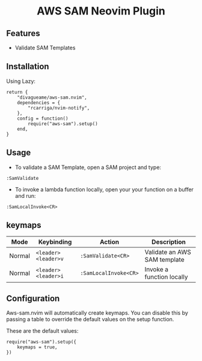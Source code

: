 <p align="center">
  <h1 align="center">AWS SAM Neovim Plugin</h1>
</p>

## Features

- Validate SAM Templates

## Installation

Using Lazy:

```
return {
	"divagueame/aws-sam.nvim",
	dependencies = {
		"rcarriga/nvim-notify",
	},
	config = function()
		require("aws-sam").setup()
	end,
}
```

## Usage

- To validate a SAM Template, open a SAM project and type:

```
:SamValidate
```

- To invoke a lambda function locally, open your your function on a buffer and run:

```
:SamLocalInvoke<CR>
```

## keymaps

| Mode   | Keybinding          | Action                | Description                  |
| ------ | ------------------- | --------------------- | ---------------------------- |
| Normal | `<leader><leader>v` | `:SamValidate<CR>`    | Validate an AWS SAM template |
| Normal | `<leader><leader>i` | `:SamLocalInvoke<CR>` | Invoke a function locally    |

## Configuration

Aws-sam.nvim will automatically create keymaps. You can disable this by passing a table to override the default values on the setup function.

These are the default values:

```
require("aws-sam").setup({
    keymaps = true,
})
```
